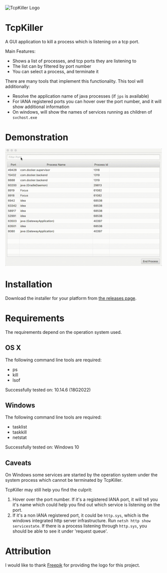 ![TcpKiller Logo](deploy/package/linux/TcpKiller.png)

# TcpKiller

A GUI application to kill a process which is listening on a tcp port.

Main Features:
 - Shows a list of processes, and tcp ports they are listening to
 - The list can by filtered by port number
 - You can select a process, and terminate it
 
There are many tools that implement this functionality. This tool will additionally:

 - Resolve the application name of java processes (if `jps` is available)
 - For IANA registered ports you can hover over the port number, and it will show additional information
 - On windows, will show the names of services running as children of `svchost.exe`

# Demonstration

![Basic Demonstration of TcpKiller](screencaptures/basic-demonstration.gif)

# Installation

Download the installer for your platform from [the releases page](https://github.com/ayedo/tcpkiller/releases).

# Requirements

The requirements depend on the operation system used.

## OS X

The following command line tools are required:

 - ps
 - kill
 - lsof
 
 Successfully tested on: 10.14.6 (18G2022)
 
## Windows

The following command line tools are required:

 - tasklist
 - taskkill
 - netstat

Successfully tested on: Windows 10

## Caveats

On Windows some services are started by the operation system under the system process which cannot be terminated by TcpKiller.

TcpKiller may still help you find the culprit:
1. Hover over the port number. If it's a registered IANA port, it will tell you it's name which could help you find out which service is listening on the port.
2. If it's a non IANA registered port, it could be `http.sys`, which is the windows integrated http server infrastructure. Run `netsh http show servicestate`. If there is a process listening through `http.sys`, you should be able to see it under 'request queue'.

# Attribution

I would like to thank [Freepik](https://www.flaticon.com/free-icon/star_1747901) for providing the logo for this project.
